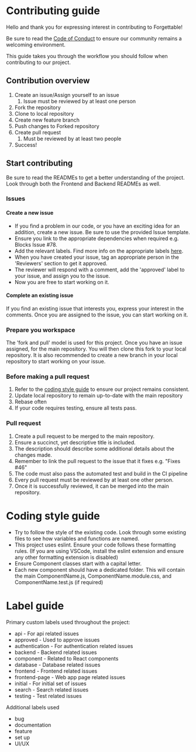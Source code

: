 # Contributing guide

Hello and thank you for expressing interest in contributing to Forgettable!

Be sure to read the [Code of Conduct](https://github.com/se701team3/Forgettable/wiki/Code-of-Conduct) to ensure our community remains a welcoming environment.

This guide takes you through the workflow you should follow when contributing to our project.

## Contribution overview

1. Create an issue/Assign yourself to an issue
   1. Issue must be reviewed by at least one person
2. Fork the repository
3. Clone to local repository
4. Create new feature branch
5. Push changes to Forked repository
6. Create pull request
   1. Must be reviewed by at least two people
7. Success!

## Start contributing

Be sure to read the READMEs to get a better understanding of the project. Look through both the Frontend and Backend READMEs as well.

### Issues

#### Create a new issue

* If you find a problem in our code, or you have an exciting idea for an addition, create a new issue. Be sure to use the provided Issue template. 
* Ensure you link to the appropriate dependencies when required e.g. Blocks Issue #78.
* Add the relevant labels. Find more info on the appropriate labels [here](#label-guide).
* When you have created your issue, tag an appropriate person in the 'Reviewers' section to get it approved.
* The reviewer will respond with a comment, add the 'approved' label to your issue, and assign you to the issue.
* Now you are free to start working on it.

#### Complete an existing issue

If you find an existing issue that interests you, express your interest in the comments. Once you are assigned to the issue, you can start working on it.

### Prepare you workspace

The 'fork and pull' model is used for this project. Once you have an issue assigned, for the main repository. You will then clone this fork to your local repository. It is also recommended to create a new branch in your local repository to start working on your issue.

### Before making a pull request

1. Refer to the [coding style guide](#coding-style-guide) to ensure our project remains consistent.
2. Update local repository to remain up-to-date with the main repository
3. Rebase often
4. If your code requires testing, ensure all tests pass.

### Pull request

1. Create a pull request to be merged to the main repository.
2. Ensure a succinct, yet descriptive title is included.
3. The description should describe some additional details about the changes made.
4. Remember to link the pull request to the issue that it fixes e.g. "Fixes #46"
5. The code must also pass the automated test and build in the CI pipeline
6. Every pull request must be reviewed by at least one other person.
7. Once it is successfully reviewed, it can be merged into the main repository.

# Coding style guide

* Try to follow the style of the existing code. Look through some existing files to see how variables and functions are named.
* This project uses eslint. Ensure your code follows these formatting rules. (If you are using VSCode, install the eslint extension and ensure any other formatting extension is disabled)
* Ensure Component classes start with a capital letter.
* Each new component should have a dedicated folder. This will contain the main ComponentName.js, ComponentName.module.css, and ComponentName.test.js (if required)

# Label guide

Primary custom labels used throughout the project:
* api - For api related issues
* approved - Used to approve issues
* authentication - For authentication related issues
* backend - Backend related issues
* component - Related to React components
* database - Database related issues
* frontend - Frontend related issues
* frontend-page - Web app page related issues
* initial - For initial set of issues
* search - Search related issues
* testing - Test related issues

Additional labels used
* bug
* documentation
* feature
* set up
* UI/UX